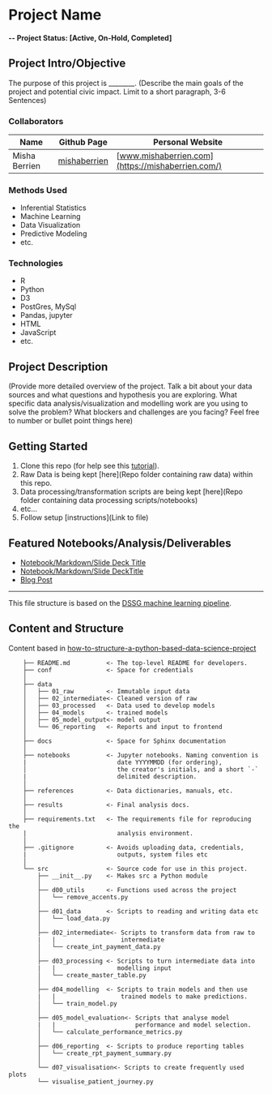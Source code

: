 # Project Name

#### -- Project Status: [Active, On-Hold, Completed]

## Project Intro/Objective
The purpose of this project is ________. (Describe the main goals of the project and potential civic impact. Limit to a short paragraph, 3-6 Sentences)

### Collaborators
|Name     |  Github Page   |  Personal Website  |
|---------|-----------------|--------------------|
|Misha Berrien | [mishaberrien](https://github.com/mishaberrien)| [www.mishaberrien.com](https://mishaberrien.com/)  |

### Methods Used
* Inferential Statistics
* Machine Learning
* Data Visualization
* Predictive Modeling
* etc.

### Technologies
* R
* Python
* D3
* PostGres, MySql
* Pandas, jupyter
* HTML
* JavaScript
* etc.

## Project Description
(Provide more detailed overview of the project.  Talk a bit about your data sources and what questions and hypothesis you are exploring. What specific data analysis/visualization and modelling work are you using to solve the problem? What blockers and challenges are you facing?  Feel free to number or bullet point things here)


## Getting Started

1. Clone this repo (for help see this [tutorial](https://help.github.com/articles/cloning-a-repository/)).
2. Raw Data is being kept [here](Repo folder containing raw data) within this repo.
3. Data processing/transformation scripts are being kept [here](Repo folder containing data processing scripts/notebooks)
4. etc...
5. Follow setup [instructions](Link to file)

## Featured Notebooks/Analysis/Deliverables
* [Notebook/Markdown/Slide Deck Title](#)
* [Notebook/Markdown/Slide DeckTitle](#)
* [Blog Post](#)

---

This file structure is based on the [DSSG machine learning pipeline](https://github.com/dssg/hitchhikers-guide/tree/master/sources/curriculum/0_before_you_start/pipelines-and-project-workflow).

## Content and Structure

Content based in [how-to-structure-a-python-based-data-science-project](https://medium.com/swlh/how-to-structure-a-python-based-data-science-project-a-short-tutorial-for-beginners-7e00bff14f56)


		├── README.md          <- The top-level README for developers.
		├── conf               <- Space for credentials
		│
		├── data
		│   ├── 01_raw         <- Immutable input data
		│   ├── 02_intermediate<- Cleaned version of raw
		│   ├── 03_processed   <- Data used to develop models
		│   ├── 04_models      <- trained models
		│   ├── 05_model_output<- model output
		│   └── 06_reporting   <- Reports and input to frontend
		│
		├── docs               <- Space for Sphinx documentation
		│
		├── notebooks          <- Jupyter notebooks. Naming convention is
		|                         date YYYYMMDD (for ordering),
		│                         the creator's initials, and a short `-` 
		|                         delimited description.
		│
		├── references         <- Data dictionaries, manuals, etc. 
		│
		├── results            <- Final analysis docs.
		│
		├── requirements.txt   <- The requirements file for reproducing the 
		|                         analysis environment.
		│
		├── .gitignore         <- Avoids uploading data, credentials, 
		|                         outputs, system files etc
		│
		└── src                <- Source code for use in this project.
		    ├── __init__.py    <- Makes src a Python module
		    │
		    ├── d00_utils      <- Functions used across the project
		    │   └── remove_accents.py
		    │
		    ├── d01_data       <- Scripts to reading and writing data etc
		    │   └── load_data.py
		    │
		    ├── d02_intermediate<- Scripts to transform data from raw to 
		    |   |                  intermediate
		    │   └── create_int_payment_data.py
		    │
		    ├── d03_processing <- Scripts to turn intermediate data into 
		    |   |                 modelling input
		    │   └── create_master_table.py
		    │
		    ├── d04_modelling  <- Scripts to train models and then use 
		    |   |                  trained models to make predictions. 
		    │   └── train_model.py
		    │
		    ├── d05_model_evaluation<- Scripts that analyse model 
		    |   |                      performance and model selection.
		    │   └── calculate_performance_metrics.py
		    │    
		    ├── d06_reporting  <- Scripts to produce reporting tables
		    │   └── create_rpt_payment_summary.py
		    │
		    └── d07_visualisation<- Scripts to create frequently used plots
			└── visualise_patient_journey.py


